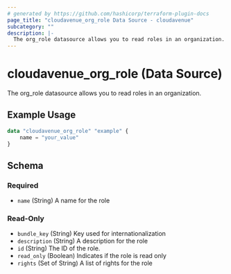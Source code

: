 ```yaml
---
# generated by https://github.com/hashicorp/terraform-plugin-docs
page_title: "cloudavenue_org_role Data Source - cloudavenue"
subcategory: ""
description: |-
  The org_role datasource allows you to read roles in an organization.
---
```


# cloudavenue_org_role (Data Source)

The org_role datasource allows you to read roles in an organization.

## Example Usage

```terraform
data "cloudavenue_org_role" "example" {
	name = "your_value"
}
```

<!-- schema generated by tfplugindocs -->
## Schema

### Required

- `name` (String) A name for the role

### Read-Only

- `bundle_key` (String) Key used for internationalization
- `description` (String) A description for the role
- `id` (String) The ID of the role.
- `read_only` (Boolean) Indicates if the role is read only
- `rights` (Set of String) A list of rights for the role


